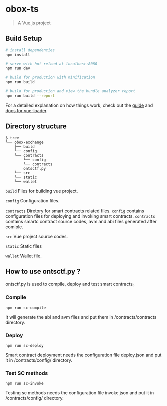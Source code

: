 # obox-ts

> A Vue.js project

## Build Setup

``` bash
# install dependencies
npm install

# serve with hot reload at localhost:8080
npm run dev

# build for production with minification
npm run build

# build for production and view the bundle analyzer report
npm run build --report
```

For a detailed explanation on how things work, check out the [guide](http://vuejs-templates.github.io/webpack/) and [docs for vue-loader](http://vuejs.github.io/vue-loader).



## Directory structure

```shell
$ tree
└── obox-exchange
    ├── build
    └── config
    └── contracts
        └── config
        └── contracts
        ontsctf.py
    └── src
    └── static
    └── wallet
```

```build```  Files for building vue project.

```config```  Configuration files.

```contracts``` Diretory for smart contracts related files. ```config``` contains configuration files for deploying and invoking smart contracts. ```contracts``` contains smartc contract source codes, avm and abi files generated after comiple.

```src```  Vue project source codes.

```static``` Static files

```wallet``` Wallet file.

## How to use ontsctf.py ?

ontsctf.py is used to compile, deploy and test smart contracts。
### Compile
```
npm run sc-compile
```
It will generate the abi and avm files and put them in /contracts/contracts directory.

### Deploy
```
npm run sc-deploy
```
Smart contract deployment needs the configuration file deploy.json and put it in /contracts/config/ directory.

### Test SC methods
```
npm run sc-invoke
```
Testing sc methods needs the configuration file invoke.json and put it in /contracts/config/ directory.
